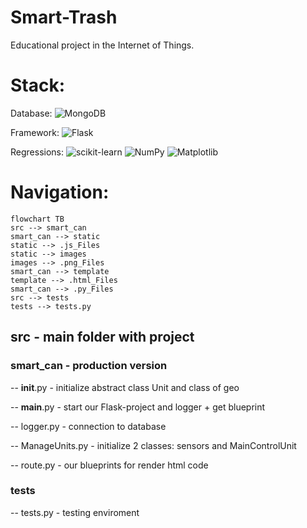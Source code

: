 # Smart-Trash
Educational project in the Internet of Things.

# Stack:
Database: ![MongoDB](https://img.shields.io/badge/MongoDB-%234ea94b.svg?style=for-the-badge&logo=mongodb&logoColor=white)

Framework: ![Flask](https://img.shields.io/badge/flask-%23000.svg?style=for-the-badge&logo=flask&logoColor=white)

Regressions: ![scikit-learn](https://img.shields.io/badge/scikit--learn-%23F7931E.svg?style=for-the-badge&logo=scikit-learn&logoColor=white) ![NumPy](https://img.shields.io/badge/numpy-%23013243.svg?style=for-the-badge&logo=numpy&logoColor=white) ![Matplotlib](https://img.shields.io/badge/Matplotlib-%23ffffff.svg?style=for-the-badge&logo=Matplotlib&logoColor=black)

# Navigation:

```mermaid
flowchart TB
src --> smart_can
smart_can --> static
static --> .js_Files
static --> images
images --> .png_Files
smart_can --> template
template --> .html_Files
smart_can --> .py_Files
src --> tests
tests --> tests.py
```

## src - main folder with project

### smart_can - production version

-- __init__.py - initialize abstract class Unit and class of geo

-- __main__.py - start our Flask-project and logger + get blueprint

-- logger.py - connection to database

-- ManageUnits.py - initialize 2 classes: sensors and MainControlUnit

-- route.py - our blueprints for render html code

### tests

-- tests.py - testing enviroment

